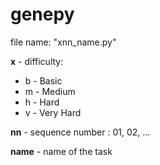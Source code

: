 # genepy
file name: "xnn_name.py"

**x** - difficulty:
- b - Basic
- m - Medium
- h - Hard
- v - Very Hard

**nn** - sequence number : 01, 02, ...

**name** - name of the task
